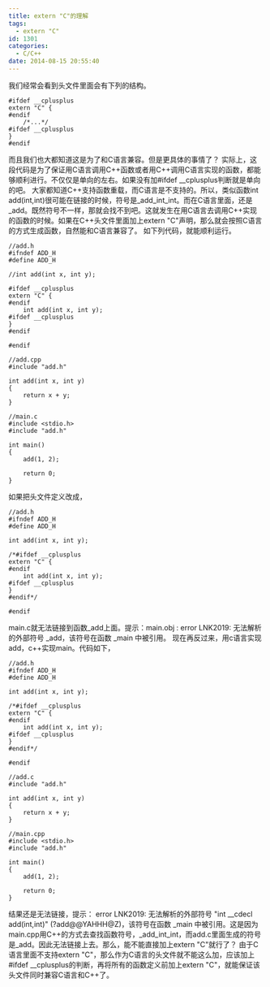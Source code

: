 ```yaml
---
title: extern "C"的理解
tags:
  - extern "C"
id: 1301
categories:
  - C/C++
date: 2014-08-15 20:55:40
---
```


我们经常会看到头文件里面会有下列的结构。
``` stylus
#ifdef __cplusplus
extern "C" {
#endif
    /*...*/
#ifdef __cplusplus
}
#endif
```
而且我们也大都知道这是为了和C语言兼容。但是更具体的事情了？
实际上，这段代码是为了保证用C语言调用C++函数或者用C++调用C语言实现的函数，都能够顺利进行。不仅仅是单向的左右。如果没有加#ifdef __cplusplus判断就是单向的吧。
大家都知道C++支持函数重载，而C语言是不支持的。所以，类似函数int add(int,int)很可能在链接的时候，符号是_add_int_int。而在C语言里面，还是_add。既然符号不一样，那就会找不到吧。这就发生在用C语言去调用C++实现的函数的时候。如果在C++头文件里面加上extern "C"声明，那么就会按照C语言的方式生成函数，自然能和C语言兼容了。
如下列代码，就能顺利运行。
``` stylus
//add.h
#ifndef ADD_H
#define ADD_H

//int add(int x, int y);

#ifdef __cplusplus
extern "C" {
#endif
    int add(int x, int y);
#ifdef __cplusplus
}
#endif

#endif

//add.cpp
#include "add.h"

int add(int x, int y)
{
    return x + y;
}

//main.c
#include <stdio.h>
#include "add.h"

int main()
{
    add(1, 2);

    return 0;
}
```
如果把头文件定义改成，
``` stylus
//add.h
#ifndef ADD_H
#define ADD_H

int add(int x, int y);

/*#ifdef __cplusplus
extern "C" {
#endif
    int add(int x, int y);
#ifdef __cplusplus
}
#endif*/

#endif
```
main.c就无法链接到函数_add上面。提示：main.obj : error LNK2019: 无法解析的外部符号 _add，该符号在函数 _main 中被引用。
现在再反过来，用c语言实现add，c++实现main。代码如下，
``` stylus
//add.h
#ifndef ADD_H
#define ADD_H

int add(int x, int y);

/*#ifdef __cplusplus
extern "C" {
#endif
    int add(int x, int y);
#ifdef __cplusplus
}
#endif*/

#endif

//add.c
#include "add.h"

int add(int x, int y)
{
    return x + y;
}

//main.cpp
#include <stdio.h>
#include "add.h"

int main()
{
    add(1, 2);

    return 0;
}
```
结果还是无法链接，提示： error LNK2019: 无法解析的外部符号 "int __cdecl add(int,int)" (?add@@YAHHH@Z)，该符号在函数 _main 中被引用。这是因为main.cpp用C++的方式去查找函数符号，_add_int_int，而add.c里面生成的符号是_add。因此无法链接上去。那么，能不能直接加上extern "C"就行了？
由于C语言里面不支持extern "C"，那么作为C语言的头文件就不能这么加，应该加上#ifdef __cplusplus的判断，再将所有的函数定义前加上extern "C"，就能保证该头文件同时兼容C语言和C++了。